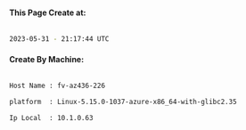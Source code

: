 
   
#### This Page Create at:

```bash

2023-05-31 - 21:17:44 UTC

```

#### Create By Machine:

```bash

Host Name : fv-az436-226

platform  : Linux-5.15.0-1037-azure-x86_64-with-glibc2.35

Ip Local  : 10.1.0.63

```

